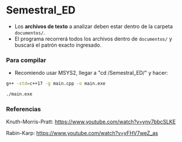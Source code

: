 # Semestral_ED

- Los **archivos de texto** a analizar deben estar dentro de la carpeta `documentos/`.
- El programa recorrerá todos los archivos dentro de `documentos/` y buscará el patrón exacto ingresado.

### Para compilar

- Recomiendo usar MSYS2, llegar a "cd /Semestral_ED/" y hacer:

```bash
g++ -std=c++17 -g main.cpp -o main.exe
```
```bash
./main.exe
```

### Referencias
Knuth-Morris-Pratt: https://www.youtube.com/watch?v=ynv7bbcSLKE

Rabin-Karp: https://www.youtube.com/watch?v=yFHV7weZ_as